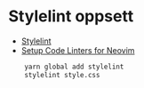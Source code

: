 # Stylelint oppsett

- [Stylelint](https://stylelint.io/)
- [Setup Code Linters for Neovim](https://www.lequochung.me/2016/11/21/setup-code-linters-for-neovim.html)

```bash
    yarn global add stylelint
    stylelint style.css
```


